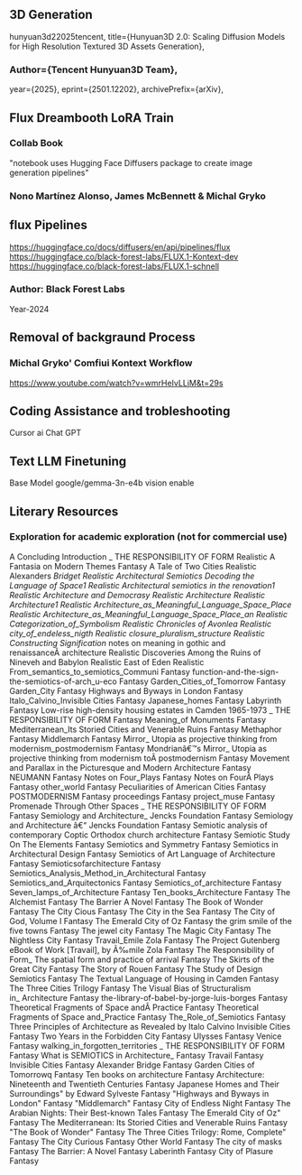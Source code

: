 ## 3D Generation 
hunyuan3d22025tencent,
title={Hunyuan3D 2.0: Scaling Diffusion Models for High Resolution Textured 3D Assets Generation},
### Author={Tencent Hunyuan3D Team},
year={2025},
eprint={2501.12202},
archivePrefix={arXiv},

## Flux Dreambooth LoRA Train 
### Collab Book
"notebook uses Hugging Face Diffusers package to create image generation pipelines"
### Nono Martínez Alonso, James McBennett & Michal Gryko

## flux Pipelines
https://huggingface.co/docs/diffusers/en/api/pipelines/flux
https://huggingface.co/black-forest-labs/FLUX.1-Kontext-dev
https://huggingface.co/black-forest-labs/FLUX.1-schnell
### Author: Black Forest Labs
Year-2024

## Removal of backgraund Process
### Michal Gryko' Comfiui Kontext Workflow 
https://www.youtube.com/watch?v=wmrHeIvLLjM&t=29s


## Coding Assistance and trobleshooting
Cursor ai
Chat GPT

## Text LLM Finetuning 
Base Model google/gemma-3n-e4b vision enable 


## Literary Resources
 ### Exploration for academic exploration (not for commercial use)

A Concluding Introduction _ THE RESPONSIBILITY OF FORM	Realistic
A Fantasia on Modern Themes	Fantasy
A Tale of Two Cities	Realistic
Alexanders _Bridget	Realistic
Architectural Semiotics Decoding the Language of Space1	Realistic
Architectural semiotics in the renovation1	Realistic
Architecture and Democrasy	Realistic
Architecture	Realistic
Architecture1	Realistic
Architecture_as_Meaningful_Language_Space_Place	Realistic
Architecture_as_Meaningful_Language_Space_Place_an	Realistic
Categorization_of_Symbolism	Realistic
Chronicles of Avonlea	Realistic
city_of_endeless_nigth	Realistic
closure_pluralism_structure	Realistic
Constructing Signification_ notes on meaning in gothic and renaissanceÂ architecture	Realistic
Discoveries Among the Ruins of Nineveh and Babylon	Realistic
East of Eden	Realistic
From_semantics_to_semiotics_Communi	Fantasy
function-and-the-sign-the-semiotics-of-arch_u-eco	Fantasy
Garden_Cities_of_Tomorrow	Fantasy
Garden_City	Fantasy
Highways and Byways in London	Fantasy
Italo_Calvino_Invisible Cities	Fantasy
Japanese_homes	Fantasy
Labyrinth	Fantasy
Low-rise high-density housing estates in Camden 1965-1973 _ THE RESPONSIBILITY OF FORM	Fantasy
Meaning_of Monuments	Fantasy
Mediterranean_Its Storied Cities and Venerable Ruins	Fantasy
Methaphor	Fantasy
Middlemarch	Fantasy
Mirror_ Utopia as projective thinking from modernism_postmodernism	Fantasy
Mondrianâ€™s Mirror_ Utopia as projective thinking from modernism toÂ postmodernism	Fantasy
Movement and Parallax in the Picturesque and Modern Architecture	Fantasy
NEUMANN	Fantasy
Notes on Four_Plays	Fantasy
Notes on FourÂ Plays	Fantasy
other_world	Fantasy
Peculiarities of American Cities	Fantasy
POSTMODERNISM	Fantasy
proceedings	Fantasy
project_muse	Fantasy
Promenade Through Other Spaces _ THE RESPONSIBILITY OF FORM	Fantasy
Semiology and Architecture_ Jencks Foundation	Fantasy
Semiology and Architecture â€“ Jencks Foundation	Fantasy
Semiotic analysis of contemporary Coptic Orthodox church architecture	Fantasy
Semiotic Study On The Elements	Fantasy
Semiotics and Symmetry	Fantasy
Semiotics in Architectural Design	Fantasy
Semiotics of Art Language of Architecture	Fantasy
Semioticsofarchitecture	Fantasy
Semiotics_Analysis_Method_in_Architectural	Fantasy
Semiotics_and_Arquitectonics	Fantasy
Semiotics_of_architecture	Fantasy
Seven_lamps_of_Architecture	Fantasy
Ten_books_Architecture	Fantasy
The Alchemist	Fantasy
The Barrier A Novel	Fantasy
The Book of Wonder	Fantasy
The City Cious	Fantasy
The City in the Sea	Fantasy
The City of God, Volume I	Fantasy
The Emerald City of Oz	Fantasy
the grim smile of the five towns	Fantasy
The jewel city	Fantasy
The Magic City	Fantasy
The Nightless City	Fantasy
Travail_Emile Zola	Fantasy
The Project Gutenberg eBook of Work [Travail], by Ã‰mile Zola	Fantasy
The Responsibility of Form_ The spatial form and practice of arrival	Fantasy
The Skirts of the Great City	Fantasy
The Story of Rouen	Fantasy
The Study of Design Semiotics	Fantasy
The Textual Language of Housing in Camden	Fantasy
The Three Cities Trilogy	Fantasy
The Visual Bias of Structuralism in_ Architecture	Fantasy
the-library-of-babel-by-jorge-luis-borges	Fantasy
Theoretical Fragments of Space andÂ Practice	Fantasy
Theoretical Fragments of Space and_Practice	Fantasy
The_Role_of_Semiotics	Fantasy
Three Principles of Architecture as Revealed by Italo Calvino Invisible Cities	Fantasy
Two Years in the Forbidden City	Fantasy
Ulysses	Fantasy
Venice	Fantasy
walking_in_forgotten_territories _ THE RESPONSIBILITY OF FORM	Fantasy
What is SEMIOTICS in Architecture_	Fantasy
Travail	Fantasy
Invisible Cities	Fantasy
Alexander Bridge	Fantasy
Garden Cities of Tomorrowq	Fantasy
Ten books on architecture	Fantasy
Architecture: Nineteenth and Twentieth Centuries	Fantasy
Japanese Homes and Their Surroundings" by Edward Sylveste	Fantasy
"Highways and Byways in London"	Fantasy
"Middlemarch"	Fantasy
City of Endless Night	Fantasy
The Arabian Nights: Their Best-known Tales	Fantasy
The Emerald City of Oz"	Fantasy
The Mediterranean: Its Storied Cities and Venerable Ruins	Fantasy
"The Book of Wonder"	Fantasy
The Three Cities Trilogy: Rome, Complete"	Fantasy
The City Curious	Fantasy
Other World	Fantasy
The city of masks	Fantasy
The Barrier: A Novel	Fantasy
Laberinth	Fantasy
City of Plasure	Fantasy
